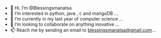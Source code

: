 - 👋 Hi, I’m @Blessingsmanatsa
- 👀 I’m interested in python, java , c and mangoDB ...
- 🌱 I’m currently in my last year of computer science ...
- 💞️ I’m looking to collaborate on anything inovative ...
- 📫 Reach me by sending an email to blessingsmanatsa@gmail.com...

<!---
Blessingsmanatsa/Blessingsmanatsa is a ✨ special ✨ repository because its `README.md` (this file) appears on your GitHub profile.
You can click the Preview link to take a look at your changes.
--->
